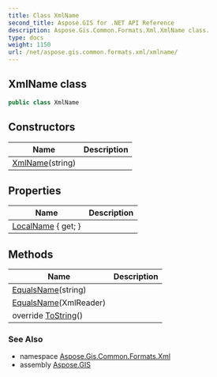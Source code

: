 ```yaml
---
title: Class XmlName
second_title: Aspose.GIS for .NET API Reference
description: Aspose.Gis.Common.Formats.Xml.XmlName class. 
type: docs
weight: 1150
url: /net/aspose.gis.common.formats.xml/xmlname/
---
```

## XmlName class

```csharp
public class XmlName
```

## Constructors

| Name | Description |
| --- | --- |
| [XmlName](xmlname/)(string) |  |

## Properties

| Name | Description |
| --- | --- |
| [LocalName](../../aspose.gis.common.formats.xml/xmlname/localname/) { get; } |  |

## Methods

| Name | Description |
| --- | --- |
| [EqualsName](../../aspose.gis.common.formats.xml/xmlname/equalsname/#equalsname)(string) |  |
| [EqualsName](../../aspose.gis.common.formats.xml/xmlname/equalsname/#equalsname_1)(XmlReader) |  |
| override [ToString](../../aspose.gis.common.formats.xml/xmlname/tostring/)() |  |

### See Also

* namespace [Aspose.Gis.Common.Formats.Xml](../../aspose.gis.common.formats.xml/)
* assembly [Aspose.GIS](../../)


